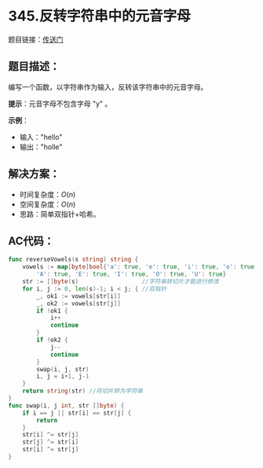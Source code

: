 # 345.反转字符串中的元音字母
题目链接：[传送门](https://leetcode-cn.com/problems/reverse-vowels-of-a-string/)

## 题目描述：
编写一个函数，以字符串作为输入，反转该字符串中的元音字母。

**提示**：元音字母不包含字母 "y" 。

**示例**：
- 输入："hello"
- 输出："holle"

## 解决方案：
- 时间复杂度：$O(n)$
- 空间复杂度：$O(n)$
- 思路：简单双指针+哈希。

## AC代码：
```go
func reverseVowels(s string) string {
	vowels := map[byte]bool{'a': true, 'e': true, 'i': true, 'o': true, 'u': true,
		'A': true, 'E': true, 'I': true, 'O': true, 'U': true}
	str := []byte(s)                  //字符串转切片才能进行修改
	for i, j := 0, len(s)-1; i < j; { //双指针
		_, ok1 := vowels[str[i]]
		_, ok2 := vowels[str[j]]
		if !ok1 {
			i++
			continue
		}
		if !ok2 {
			j--
			continue
		}
		swap(i, j, str)
		i, j = i+1, j-1
	}
	return string(str) //将切片转为字符串
}
func swap(i, j int, str []byte) {
	if i == j || str[i] == str[j] {
		return
	}
	str[i] ^= str[j]
	str[j] ^= str[i]
	str[i] ^= str[j]
}
```